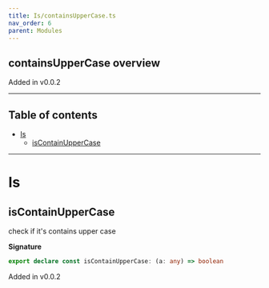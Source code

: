 ```yaml
---
title: Is/containsUpperCase.ts
nav_order: 6
parent: Modules
---
```


## containsUpperCase overview

Added in v0.0.2

---

<h2 class="text-delta">Table of contents</h2>

- [Is](#is)
  - [isContainUpperCase](#iscontainuppercase)

---

# Is

## isContainUpperCase

check if it's contains upper case

**Signature**

```ts
export declare const isContainUpperCase: (a: any) => boolean
```

Added in v0.0.2
